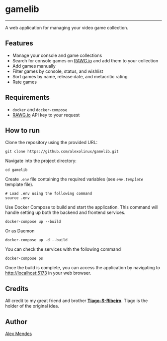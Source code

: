 # gamelib

---------

A web application for managing your video game collection.

## Features

- Manage your console and game collections
- Search for console games on [RAWG.io](https://rawg.io) and add them to your collection
- Add games manually
- Filter games by console, status, and wishlist
- Sort games by name, release date, and metacritic rating
- Rate games

## Requirements

- `docker` and  `docker-compose`
- [RAWG.io](https://rawg.io/apidocs) API key to your request

## How to run

Clone the repository using the provided URL:

```shell
git clone https://github.com/alexolinux/gamelib.git
```

Navigate into the project directory:

```shell
cd gamelib
```

Create `.env` file containing the required variables (see *`env.template`* template file).

```shell
# Load .env using the following command
source .env
```

Use Docker Compose to build and start the application. This command will handle setting up both the backend and frontend services.

```shell
docker-compose up --build
```

Or as Daemon

```shell
docker-compose up -d --build
```

You can check the services with the following command

```shell
docker-compose ps
```

Once the build is complete, you can access the application by navigating to <http://localhost:5173> in your web browser.

## Credits

All credit to my great friend and brother **[Tiago-S-Ribeiro](https://github.com/Tiago-S-Ribeiro)**. Tiago is the holder of the original idea.

## Author

[Alex Mendes](https://alexolinux.com/)
